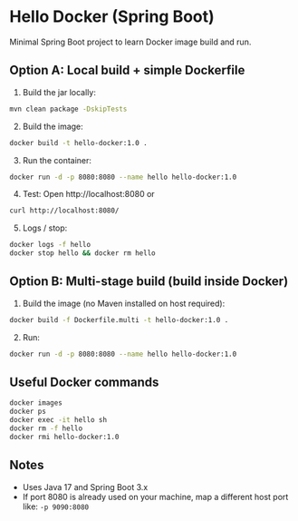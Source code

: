 # Hello Docker (Spring Boot)

Minimal Spring Boot project to learn Docker image build and run.

## Option A: Local build + simple Dockerfile
1) Build the jar locally:
```bash
mvn clean package -DskipTests
```
2) Build the image:
```bash
docker build -t hello-docker:1.0 .
```
3) Run the container:
```bash
docker run -d -p 8080:8080 --name hello hello-docker:1.0
```
4) Test:
Open http://localhost:8080 or
```bash
curl http://localhost:8080/
```
5) Logs / stop:
```bash
docker logs -f hello
docker stop hello && docker rm hello
```

## Option B: Multi-stage build (build inside Docker)
1) Build the image (no Maven installed on host required):
```bash
docker build -f Dockerfile.multi -t hello-docker:1.0 .
```
2) Run:
```bash
docker run -d -p 8080:8080 --name hello hello-docker:1.0
```

## Useful Docker commands
```bash
docker images
docker ps
docker exec -it hello sh
docker rm -f hello
docker rmi hello-docker:1.0
```

## Notes
- Uses Java 17 and Spring Boot 3.x
- If port 8080 is already used on your machine, map a different host port like: `-p 9090:8080`
